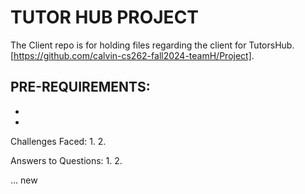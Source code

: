 # TUTOR HUB PROJECT 

The Client repo is for holding files regarding the client for TutorsHub.[https://github.com/calvin-cs262-fall2024-teamH/Project].

PRE-REQUIREMENTS:
- 
- 
- 

Challenges Faced:
1. 
2. 

Answers to  Questions:
1. 
2.

...
new
